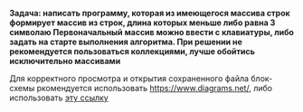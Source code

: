 **Задача: написать программу, которая из имеющегося массива строк формирует массив из строк, длина которых меньше либо равна 3 символаю Первоначальный массив можно ввести с клавиатуры, либо задать на старте выполнения алгоритма. При решении не рекомендуется пользоваться коллекциями, лучше обойтись исключительно массивами**

Для корректного просмотра и открытия сохраненного файла блок-схемы ркомендуется использовать <https://www.diagrams.net/>, либо использовать [эту ссылку](https://viewer.diagrams.net/?tags=%7B%7D&highlight=0000ff&edit=_blank&layers=1&nav=1&title=FVW_schema_V1.1.drawio#R5Vptj%2BI2EP41SO2HPSV2EsLH5WX31HJSpZXa2%2FtyMsQl6QVMHbNAf30dvyQ2CWx6ewRXKyHLnoxfMjPPzHjCAE7Wh0eKtuknkuB8ALzkMIDTAQB%2BAMCg%2FHnJUVKGo0ASVjRLFFNNeMr%2BwYroKeouS3BhMTJCcpZtbeKSbDZ4ySwaopTsbbY%2FSW7vukUr3CA8LVHepP6RJSyV1BgMa%2FpHnK1SvbMfjeSTNdLM6k2KFCVkb5DgbAAnlBAme%2BvDBOel8LRc5LyHM0%2Brg1G8YV0mfHymJM3vosdf737%2F9HcB51%2B%2FzO%2BgUk%2FBjvqNccIFoIaEspSsyAbls5o6pmS3SXC5rMdHNc%2BckC0n%2Bpz4F2bsqLSJdoxwUsrWuXrKT0yPn8v5H0I9fFbLicH0YI2OatR8ZSWFguzoUp3%2FaThbfvuCfiGHvYeOBHnx1%2FmdNh1EV5hdkodiLIVg7KAk%2BojJGvMDcQaKc8SyF9tKkDK2VcVX64N3lEra1XPp2C8o36mdBlwQo2nZjr0BF2Y81H3ejkU7a6o0zzleStXt04zhpy0SwtpzyNqKOSvgF0wZPlyUiHo6Uuau8K6tf1%2BDx9e01ABO7L1dhK0aPSPCeyWqspXiDIU4I5eEF3s3l16LPP7n%2FqEd9x39w83cw6VTn9o2EJYsnQEwbNsXraTEfJ7oTAxf4utWMMjpIELr0tA3i2IrRBzlXEDjBeW9Vdn7STAG2gHxBR702g9i6BlQM48j6ff6OBM9C%2BiO6doCoz81DhjXs05femZNBJ6FdeBpYVQnCUUrZQCNcwJDNg8%2FN%2FDA4%2Fq27CZkuVsLw3vNUSwkPuaL63mOKOroOUbX8hwgajVOy9neOPmwXEvtaX64cwm6OpeRU94FxO0arBD1HgJDV90BtyJD0B4ZKi9d%2Bc%2Bp4R45IqcGQ2jEh1AzVwGk8qivBZCKWUcSET%2FEoTzYMCKakvViV%2FSSbYHIdpphS7IK%2Bk23hu8DVVFXjwidQlUzpGX8zYGX482KGww3FWHVdkLUCrXuuDnFh6Xs%2Fq9zcce8IroWREbOpxV9gSjuCCK3MARCh7OKvjLCrqoLnFJdMx9cctGzZmyvPeINo%2Fvo9eDecy0lfh9%2Bye9aTImdsm6%2FvZpy7xvFhOHFWkRo1z1go%2BgiF4G6SmsWRgJjtZmdeFcFiun5Rbom4RQXu5zdU4qOrqUWQddi59VSC%2BjUnda%2FHkDDrum3WwUJvz11ULfamS7fVdjUlc66iDf5b%2FdcoyDpEnDC4KTYF94aOeAmyHkDAn64YaupvxF5I9R6DE983Gm5VUJQzaqVoOysYtuWDMX5fSKvfZ9ap3LFWsPVO74Bjs2rmMoHx%2BLnGEpCeHOUjG4bX%2Fq63VR%2F1Hg1voROxZfKxk4yQGh%2FujLLOtUH%2BGaUOVcDEpmhWwEF%2Bq4FFNisDPcBlUPGjEyMj56NJzVOysHRBE2%2F36q7wityCl3wDLq%2B437V9baTbTKWodwNkJ1cd%2FyuX2i%2FA2N8WP%2BvTIb7%2Bt95cPYv)

